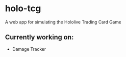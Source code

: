 # holo-tcg
A web app for simulating the Hololive Trading Card Game

## Currently working on:
- Damage Tracker
